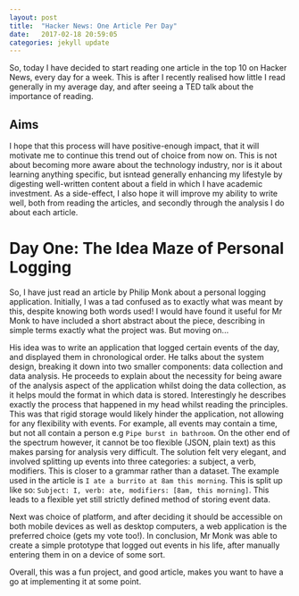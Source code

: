 ```yaml
---
layout: post
title:  "Hacker News: One Article Per Day"
date:   2017-02-18 20:59:05
categories: jekyll update
---
```


So, today I have decided to start reading one article in the top 10 on Hacker News, every day for a week.
This is after I recently realised how little I read generally in my average day, and after seeing a TED
talk about the importance of reading. 

## Aims
I hope that this process will have positive-enough impact, that it will motivate me to continue this
trend out of choice from now on. This is not about becoming more aware about the technology industry,
nor is it about learning anything specific, but isntead generally enhancing my lifestyle by digesting
well-written content about a field in which I have academic investment. As a side-effect, I also hope it
will improve my ability to write well, both from reading the articles, and secondly through the analysis
I do about each article.

# Day One: The Idea Maze of Personal Logging
<link to article>

So, I have just read an article by Philip Monk about a personal logging application. Initially, I was a
tad confused as to exactly what was meant by this, despite knowing both words used! I would have found it
useful for Mr Monk to have included a short abstract about the piece, describing in simple terms exactly
what the project was. But moving on... 

His idea was to write an application that logged certain events of the day, and displayed them in chronological
order. He talks about the system design, breaking it down into two smaller components: data collection and
data analysis. He proceeds to explain about the necessity for being aware of the analysis aspect of the
application whilst doing the data collection, as it helps mould the format in which data is stored. Interestingly
he describes exactly the process that happened in my head whilst reading the principles. This was that rigid storage
would likely hinder the application, not allowing for any flexibility with events. For example, all events may
contain a time, but not all contain a person e.g `Pipe burst in bathroom`. On the other end of the spectrum
however, it cannot be too flexible (JSON, plain text) as this makes parsing for analysis very difficult. The solution
felt very elegant, and involved splitting up events into three categories: a subject, a verb, modifiers. This is
closer to a grammar rather than a dataset. The example used in the article is `I ate a burrito at 8am this morning`.
This is split up like so: `Subject: I, verb: ate, modifiers: [8am, this morning]`. This leads to a flexible yet
still strictly defined method of storing event data.

Next was choice of platform, and after deciding it should be accessible on both mobile devices as well as desktop
computers, a web application is the preferred choice (gets my vote too!). In conclusion, Mr Monk was able to create
a simple prototype that logged out events in his life, after manually entering them in on a device of some sort.

Overall, this was a fun project, and good article, makes you want to have a go at implementing it at some point.





[jekyll]:      http://jekyllrb.com
[jekyll-gh]:   https://github.com/jekyll/jekyll
[jekyll-help]: https://github.com/jekyll/jekyll-help

